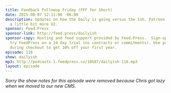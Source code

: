 ```yaml
---
title: Feedback Followup Friday (FFF for Short)
date: 2015-08-07 12:11:00 -06:00
description: Updates on how the Daily is going versus the Ish, Patreon update and
  a little bit more U2.
sponsor: Feed.Press
sponsor-link: http://feed.press/dailyish
sponsor-copy: Hosting and feed support provided by Feed.Press.  Sign-up today and
  try FeedPress on a 14 day trial (no contracts or commitments). Use promo code "dailyish"
  during checkout to get 10% off your first year.
episode: 116
show: dailyish
mp3: http://podcasts-1.feedpress.co/10587/dailyish-116.mp3
layout: episode
---
```


<em>Sorry the show notes for this episode were removed because Chris got lazy when we moved to our new CMS</em>.
